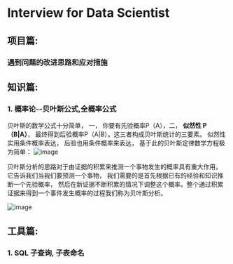 # Interview for Data Scientist

## 项目篇:
### 遇到问题的改进思路和应对措施

## 知识篇:
### 1. 概率论--贝叶斯公式,全概率公式
贝叶斯的数学公式十分简单， 一， 你要有先验概率P（A），二， <b>似然性 P（B|A）</b>， 最终得到后验概率P（A|B）。这三者构成贝叶斯统计的三要素。
似然性实用条件概率表达， 后验也用条件概率来表达， 基于此的贝叶斯定律数学方程极为简单：
![image](https://github.com/whw199833/2021_for_work/blob/master/images/20dc6dd3b18760e89f6be2682c2df0ee_720w.jpg)

贝叶斯分析的思路对于由证据的积累来推测一个事物发生的概率具有重大作用， 它告诉我们当我们要预测一个事物， 我们需要的是首先根据已有的经验和知识推断一个先验概率， 然后在新证据不断积累的情况下调整这个概率。整个通过积累证据来得到一个事件发生概率的过程我们称为贝叶斯分析。

![image](https://github.com/whw199833/2021_for_work/blob/master/images/b31aa378530e552127512be06a522b70.svg)
## 工具篇:
### 1. SQL 子查询, 子表命名
